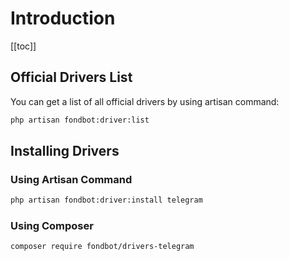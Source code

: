 # Introduction

[[toc]]

## Official Drivers List

You can get a list of all official drivers by using artisan command:

```bash
php artisan fondbot:driver:list
```

## Installing Drivers

### Using Artisan Command

```bash
php artisan fondbot:driver:install telegram
```

### Using Composer

```bash
composer require fondbot/drivers-telegram
```